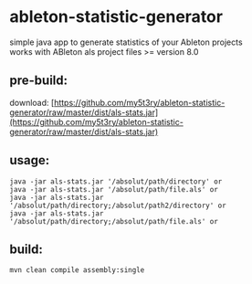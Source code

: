 # ableton-statistic-generator
simple java app to generate statistics of your Ableton projects <br>
works with ABleton als project files >= version 8.0 


## pre-build:
download:
[https://github.com/my5t3ry/ableton-statistic-generator/raw/master/dist/als-stats.jar](https://github.com/my5t3ry/ableton-statistic-generator/raw/master/dist/als-stats.jar)

## usage:
```
java -jar als-stats.jar '/absolut/path/directory' or 
java -jar als-stats.jar '/absolut/path/file.als' or
java -jar als-stats.jar '/absolut/path/directory;/absolut/path2/directory' or 
java -jar als-stats.jar '/absolut/path/directory;/absolut/path/file.als' or 
```


## build:
```
mvn clean compile assembly:single 
```



